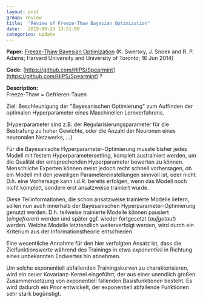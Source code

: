 ```yaml
---
layout: post
group: review
title:  "Review of Freeze-Thaw Bayesian Optimization"
date:   2015-09-23 13:51:00
categories: update
---
```


**Paper:**
[Freeze-Thaw Bayesian Optimization](http://arxiv.org/abs/1406.3896)
(K. Swersky, J. Snoek and R. P. Adams; Harvard University and University of Toronto; 16 Jun 2014)

**Code:**
[https://github.com/HIPS/Spearmint](https://github.com/HIPS/Spearmint) ?


**Description:** <br />
Freeze-Thaw = Gefrieren-Tauen

Ziel: Beschleunigung der "Bayesanischen Optimierung" zum Auffinden der optimalen Hyperparameter eines Maschinellen Lernverfahrens.

(Hyperparameter sind z.B. der Regularisierungsparameter für die Bestrafung zu hoher Gewichte, oder die Anzahl der Neuronen eines neuronalen Netzwerks, ...) 

Für die Bayesanische Hyperparameter-Optimierung musste bisher jedes Modell mit festem Hyperparametersetting, komplett austrainiert werden, um die Qualität der entsprechenden Hyperparameter bewerten zu können. Menschliche Experten können meist jedoch recht schnell vorhersagen, ob ein Modell mit den jeweiligen Parametereinstellungen sinnvoll ist, oder nicht. D.h. eine Vorhersage kann i.d.R. bereits erfolgen, wenn das Modell noch nicht komplett, sondern erst ansatzweise trainiert wurde.

Diese Teilinformationen, die schon ansatzweise trainierte Modelle liefern, sollen nun auch innerhalb der Bayesanischen Hyperparameter-Optimierung genutzt werden. D.h. teilweise trainierte Modelle können pausiert (*eingefroren*) werden und später ggf. wieder fortgesetzt (*aufgetaut*) werden. Welche Modelle letztendlich weiterverfolgt werden, wird durch ein Kriterium aus der Informationstheorie entschieden.

Eine wesentliche Annahme für den hier verfolgten Ansatz ist, dass die Zielfunktionswerte während des Trainings in etwa *exponentiell* in Richtung eines unbekannten Endwertes hin abnehmen.

Um solche exponentiell abfallenden Trainingskurven zu charakterisieren, wird ein neuer Kovarianz-Kernel eingeführt, der aus einer unendlich großen Zusammensetzung von exponentiell fallenden Basisfunktionen besteht. Es wird dadurch ein Prior entwickelt, der exponentiell abfallende Funktionen sehr stark begünstigt.

